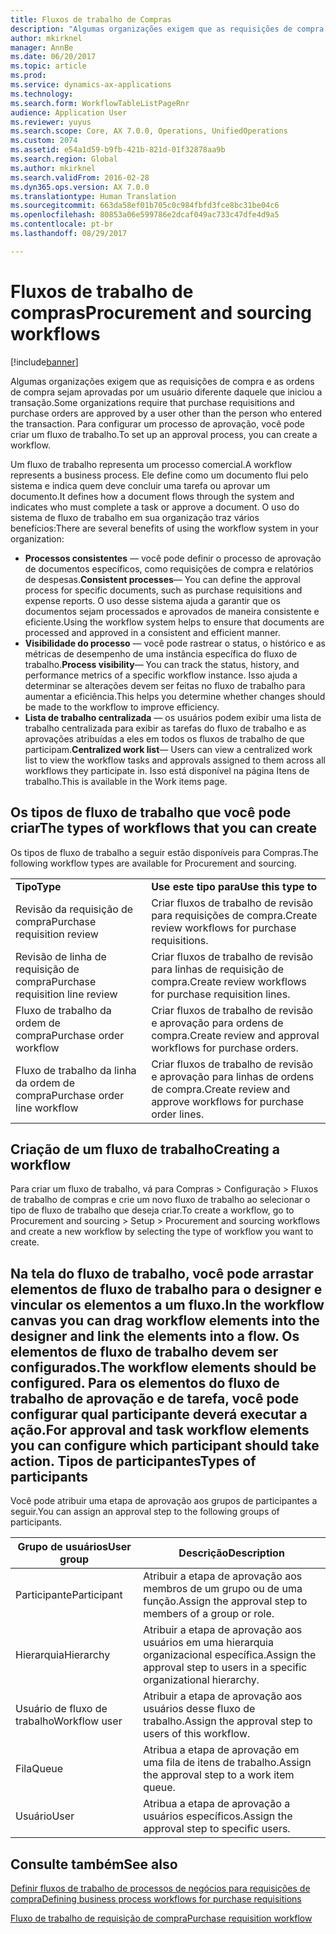 ```yaml
---
title: Fluxos de trabalho de Compras
description: "Algumas organizações exigem que as requisições de compra e as ordens de compra sejam aprovadas por um usuário diferente daquele que iniciou a transação. Para configurar um processo de aprovação, você pode criar um fluxo de trabalho."
author: mkirknel
manager: AnnBe
ms.date: 06/20/2017
ms.topic: article
ms.prod: 
ms.service: dynamics-ax-applications
ms.technology: 
ms.search.form: WorkflowTableListPageRnr
audience: Application User
ms.reviewer: yuyus
ms.search.scope: Core, AX 7.0.0, Operations, UnifiedOperations
ms.custom: 2074
ms.assetid: e54a1d59-b9fb-421b-821d-01f32878aa9b
ms.search.region: Global
ms.author: mkirknel
ms.search.validFrom: 2016-02-28
ms.dyn365.ops.version: AX 7.0.0
ms.translationtype: Human Translation
ms.sourcegitcommit: 663da58ef01b705c0c984fbfd3fce8bc31be04c6
ms.openlocfilehash: 80853a06e599786e2dcaf049ac733c47dfe4d9a5
ms.contentlocale: pt-br
ms.lasthandoff: 08/29/2017

---
```


# <a name="procurement-and-sourcing-workflows"></a><span data-ttu-id="5bb1d-104">Fluxos de trabalho de compras</span><span class="sxs-lookup"><span data-stu-id="5bb1d-104">Procurement and sourcing workflows</span></span>

[!include[banner](../includes/banner.md)]


<span data-ttu-id="5bb1d-105">Algumas organizações exigem que as requisições de compra e as ordens de compra sejam aprovadas por um usuário diferente daquele que iniciou a transação.</span><span class="sxs-lookup"><span data-stu-id="5bb1d-105">Some organizations require that purchase requisitions and purchase orders are approved by a user other than the person who entered the transaction.</span></span> <span data-ttu-id="5bb1d-106">Para configurar um processo de aprovação, você pode criar um fluxo de trabalho.</span><span class="sxs-lookup"><span data-stu-id="5bb1d-106">To set up an approval process, you can create a workflow.</span></span>

<span data-ttu-id="5bb1d-107">Um fluxo de trabalho representa um processo comercial.</span><span class="sxs-lookup"><span data-stu-id="5bb1d-107">A workflow represents a business process.</span></span> <span data-ttu-id="5bb1d-108">Ele define como um documento flui pelo sistema e indica quem deve concluir uma tarefa ou aprovar um documento.</span><span class="sxs-lookup"><span data-stu-id="5bb1d-108">It defines how a document flows through the system and indicates who must complete a task or approve a document.</span></span> <span data-ttu-id="5bb1d-109">O uso do sistema de fluxo de trabalho em sua organização traz vários benefícios:</span><span class="sxs-lookup"><span data-stu-id="5bb1d-109">There are several benefits of using the workflow system in your organization:</span></span>
-   <span data-ttu-id="5bb1d-110">**Processos consistentes** — você pode definir o processo de aprovação de documentos específicos, como requisições de compra e relatórios de despesas.</span><span class="sxs-lookup"><span data-stu-id="5bb1d-110">**Consistent processes**— You can define the approval process for specific documents, such as purchase requisitions and expense reports.</span></span> <span data-ttu-id="5bb1d-111">O uso desse sistema ajuda a garantir que os documentos sejam processados e aprovados de maneira consistente e eficiente.</span><span class="sxs-lookup"><span data-stu-id="5bb1d-111">Using the workflow system helps to ensure that documents are processed and approved in a consistent and efficient manner.</span></span>
-   <span data-ttu-id="5bb1d-112">**Visibilidade do processo** — você pode rastrear o status, o histórico e as métricas de desempenho de uma instância específica do fluxo de trabalho.</span><span class="sxs-lookup"><span data-stu-id="5bb1d-112">**Process visibility**— You can track the status, history, and performance metrics of a specific workflow instance.</span></span> <span data-ttu-id="5bb1d-113">Isso ajuda a determinar se alterações devem ser feitas no fluxo de trabalho para aumentar a eficiência.</span><span class="sxs-lookup"><span data-stu-id="5bb1d-113">This helps you determine whether changes should be made to the workflow to improve efficiency.</span></span>
-   <span data-ttu-id="5bb1d-114">**Lista de trabalho centralizada** — os usuários podem exibir uma lista de trabalho centralizada para exibir as tarefas do fluxo de trabalho e as aprovações atribuídas a eles em todos os fluxos de trabalho de que participam.</span><span class="sxs-lookup"><span data-stu-id="5bb1d-114">**Centralized work list**— Users can view a centralized work list to view the workflow tasks and approvals assigned to them across all workflows they participate in.</span></span> <span data-ttu-id="5bb1d-115">Isso está disponível na página Itens de trabalho.</span><span class="sxs-lookup"><span data-stu-id="5bb1d-115">This is available in the Work items page.</span></span>

## <a name="the-types-of-workflows-that-you-can-create"></a><span data-ttu-id="5bb1d-116">Os tipos de fluxo de trabalho que você pode criar</span><span class="sxs-lookup"><span data-stu-id="5bb1d-116">The types of workflows that you can create</span></span>
<span data-ttu-id="5bb1d-117">Os tipos de fluxo de trabalho a seguir estão disponíveis para Compras.</span><span class="sxs-lookup"><span data-stu-id="5bb1d-117">The following workflow types are available for Procurement and sourcing.</span></span>

|                                  |                                                               |
|----------------------------------|---------------------------------------------------------------|
| <span data-ttu-id="5bb1d-118">**Tipo**</span><span class="sxs-lookup"><span data-stu-id="5bb1d-118">**Type**</span></span>                         | <span data-ttu-id="5bb1d-119">**Use este tipo para**</span><span class="sxs-lookup"><span data-stu-id="5bb1d-119">**Use this type to**</span></span>                                          |
| <span data-ttu-id="5bb1d-120">Revisão da requisição de compra</span><span class="sxs-lookup"><span data-stu-id="5bb1d-120">Purchase requisition review</span></span>      | <span data-ttu-id="5bb1d-121">Criar fluxos de trabalho de revisão para requisições de compra.</span><span class="sxs-lookup"><span data-stu-id="5bb1d-121">Create review workflows for purchase requisitions.</span></span>            |
| <span data-ttu-id="5bb1d-122">Revisão de linha de requisição de compra</span><span class="sxs-lookup"><span data-stu-id="5bb1d-122">Purchase requisition line review</span></span> | <span data-ttu-id="5bb1d-123">Criar fluxos de trabalho de revisão para linhas de requisição de compra.</span><span class="sxs-lookup"><span data-stu-id="5bb1d-123">Create review workflows for purchase requisition lines.</span></span>       |
| <span data-ttu-id="5bb1d-124">Fluxo de trabalho da ordem de compra</span><span class="sxs-lookup"><span data-stu-id="5bb1d-124">Purchase order workflow</span></span>          | <span data-ttu-id="5bb1d-125">Criar fluxos de trabalho de revisão e aprovação para ordens de compra.</span><span class="sxs-lookup"><span data-stu-id="5bb1d-125">Create review and approval workflows for purchase orders.</span></span>     |
| <span data-ttu-id="5bb1d-126">Fluxo de trabalho da linha da ordem de compra</span><span class="sxs-lookup"><span data-stu-id="5bb1d-126">Purchase order line workflow</span></span>     | <span data-ttu-id="5bb1d-127">Criar fluxos de trabalho de revisão e aprovação para linhas de ordens de compra.</span><span class="sxs-lookup"><span data-stu-id="5bb1d-127">Create review and approve workflows for purchase order lines.</span></span> |

## <a name="creating-a-workflow"></a><span data-ttu-id="5bb1d-128">Criação de um fluxo de trabalho</span><span class="sxs-lookup"><span data-stu-id="5bb1d-128">Creating a workflow</span></span>
<span data-ttu-id="5bb1d-129">Para criar um fluxo de trabalho, vá para Compras &gt; Configuração &gt; Fluxos de trabalho de compras e crie um novo fluxo de trabalho ao selecionar o tipo de fluxo de trabalho que deseja criar.</span><span class="sxs-lookup"><span data-stu-id="5bb1d-129">To create a workflow, go to Procurement and sourcing &gt; Setup &gt; Procurement and sourcing workflows and create a new workflow by selecting the type of workflow you want to create.</span></span>  

<span data-ttu-id="5bb1d-130">Na tela do fluxo de trabalho, você pode arrastar elementos de fluxo de trabalho para o designer e vincular os elementos a um fluxo.</span><span class="sxs-lookup"><span data-stu-id="5bb1d-130">In the workflow canvas you can drag workflow elements into the designer and link the elements into a flow.</span></span> <span data-ttu-id="5bb1d-131">Os elementos de fluxo de trabalho devem ser configurados.</span><span class="sxs-lookup"><span data-stu-id="5bb1d-131">The workflow elements should be configured.</span></span> <span data-ttu-id="5bb1d-132">Para os elementos do fluxo de trabalho de aprovação e de tarefa, você pode configurar qual participante deverá executar a ação.</span><span class="sxs-lookup"><span data-stu-id="5bb1d-132">For approval and task workflow elements you can configure which participant should take action.</span></span>
<span data-ttu-id="5bb1d-133">Tipos de participantes</span><span class="sxs-lookup"><span data-stu-id="5bb1d-133">Types of participants</span></span>
----------------------

<span data-ttu-id="5bb1d-134">Você pode atribuir uma etapa de aprovação aos grupos de participantes a seguir.</span><span class="sxs-lookup"><span data-stu-id="5bb1d-134">You can assign an approval step to the following groups of participants.</span></span>

| <span data-ttu-id="5bb1d-135">Grupo de usuários</span><span class="sxs-lookup"><span data-stu-id="5bb1d-135">User group</span></span>    | <span data-ttu-id="5bb1d-136">Descrição</span><span class="sxs-lookup"><span data-stu-id="5bb1d-136">Description</span></span>                                                               |
|---------------|---------------------------------------------------------------------------|
| <span data-ttu-id="5bb1d-137">Participante</span><span class="sxs-lookup"><span data-stu-id="5bb1d-137">Participant</span></span>   | <span data-ttu-id="5bb1d-138">Atribuir a etapa de aprovação aos membros de um grupo ou de uma função.</span><span class="sxs-lookup"><span data-stu-id="5bb1d-138">Assign the approval step to members of a group or role.</span></span>                   |
| <span data-ttu-id="5bb1d-139">Hierarquia</span><span class="sxs-lookup"><span data-stu-id="5bb1d-139">Hierarchy</span></span>     | <span data-ttu-id="5bb1d-140">Atribuir a etapa de aprovação aos usuários em uma hierarquia organizacional específica.</span><span class="sxs-lookup"><span data-stu-id="5bb1d-140">Assign the approval step to users in a specific organizational hierarchy.</span></span> |
| <span data-ttu-id="5bb1d-141">Usuário de fluxo de trabalho</span><span class="sxs-lookup"><span data-stu-id="5bb1d-141">Workflow user</span></span> | <span data-ttu-id="5bb1d-142">Atribuir a etapa de aprovação aos usuários desse fluxo de trabalho.</span><span class="sxs-lookup"><span data-stu-id="5bb1d-142">Assign the approval step to users of this workflow.</span></span>                       |
| <span data-ttu-id="5bb1d-143">Fila</span><span class="sxs-lookup"><span data-stu-id="5bb1d-143">Queue</span></span>         | <span data-ttu-id="5bb1d-144">Atribua a etapa de aprovação em uma fila de itens de trabalho.</span><span class="sxs-lookup"><span data-stu-id="5bb1d-144">Assign the approval step to a work item queue.</span></span>                            |
| <span data-ttu-id="5bb1d-145">Usuário</span><span class="sxs-lookup"><span data-stu-id="5bb1d-145">User</span></span>          | <span data-ttu-id="5bb1d-146">Atribua a etapa de aprovação a usuários específicos.</span><span class="sxs-lookup"><span data-stu-id="5bb1d-146">Assign the approval step to specific users.</span></span>                               |



<a name="see-also"></a><span data-ttu-id="5bb1d-147">Consulte também</span><span class="sxs-lookup"><span data-stu-id="5bb1d-147">See also</span></span>
--------

[<span data-ttu-id="5bb1d-148">Definir fluxos de trabalho de processos de negócios para requisições de compra</span><span class="sxs-lookup"><span data-stu-id="5bb1d-148">Defining business process workflows for purchase requisitions</span></span>](https://mbs.microsoft.com/customersource/Global/AX/learning/documentation/white-papers/Defining_business_process_workflows_for_purchase_requisitions)

[<span data-ttu-id="5bb1d-149">Fluxo de trabalho de requisição de compra</span><span class="sxs-lookup"><span data-stu-id="5bb1d-149">Purchase requisition workflow</span></span>](purchase-requisitions-workflow.md)




